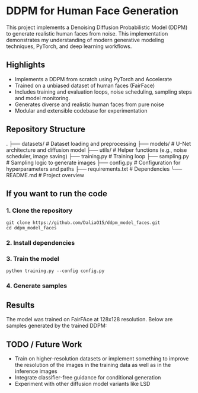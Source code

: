 # DDPM for Human Face Generation

This project implements a Denoising Diffusion Probabilistic Model (DDPM) to generate realistic human faces from noise. This implementation demonstrates my understanding of modern generative modeling techniques, PyTorch, and deep learning workflows.

## Highlights 
- Implements a DDPM from scratch using PyTorch and Accelerate
- Trained on a unbiased dataset of human faces (FairFace)
- Includes training and evaluation loops, noise scheduling, sampling steps and model monitoring. 
- Generates diverse and realistic human faces from pure noise
- Modular and extensible codebase for experimentation

## Repository Structure

[//]: # (Comment: I need to rework on this)

.
├── datasets/             # Dataset loading and preprocessing
├── models/               # U-Net architecture and diffusion model
├── utils/                # Helper functions (e.g., noise scheduler, image saving)
├── training.py           # Training loop
├── sampling.py          # Sampling logic to generate images
├── config.py             # Configuration for hyperparameters and paths
├── requirements.txt      # Dependencies
└── README.md             # Project overview

## If you want to run the code 

### 1. Clone the repository
```
git clone https://github.com/DaliaO15/ddpm_model_faces.git
cd ddpm_model_faces
```

### 2. Install dependencies

[//]: # (Comment: add a env file)

### 3. Train the model
```
python training.py --config config.py
```

### 4. Generate samples

[//]: # (Comment: add a inference module)

## Results

The model was trained on FairFAce at 128x128 resolution. Below are samples generated by the trained DDPM:

[//]: # (Comment: add an image)

## TODO / Future Work

- Train on higher-resolution datasets or implement something to improve the resolution of the images in the training data as well as in the inference images
- Integrate classifier-free guidance for conditional generation
- Experiment with other diffusion model variants like LSD
